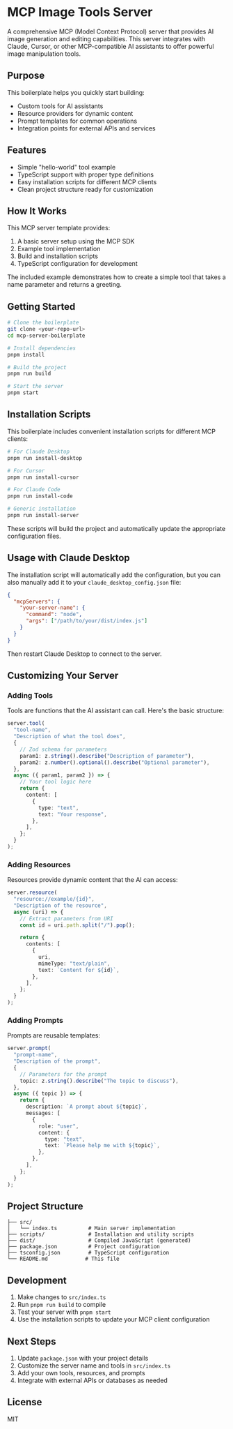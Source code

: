 # MCP Image Tools Server

A comprehensive MCP (Model Context Protocol) server that provides AI image generation and editing capabilities. This server integrates with Claude, Cursor, or other MCP-compatible AI assistants to offer powerful image manipulation tools.

## Purpose

This boilerplate helps you quickly start building:

- Custom tools for AI assistants
- Resource providers for dynamic content
- Prompt templates for common operations
- Integration points for external APIs and services

## Features

- Simple "hello-world" tool example
- TypeScript support with proper type definitions
- Easy installation scripts for different MCP clients
- Clean project structure ready for customization

## How It Works

This MCP server template provides:

1. A basic server setup using the MCP SDK
2. Example tool implementation
3. Build and installation scripts
4. TypeScript configuration for development

The included example demonstrates how to create a simple tool that takes a name parameter and returns a greeting.

## Getting Started

```bash
# Clone the boilerplate
git clone <your-repo-url>
cd mcp-server-boilerplate

# Install dependencies
pnpm install

# Build the project
pnpm run build

# Start the server
pnpm start
```

## Installation Scripts

This boilerplate includes convenient installation scripts for different MCP clients:

```bash
# For Claude Desktop
pnpm run install-desktop

# For Cursor
pnpm run install-cursor

# For Claude Code
pnpm run install-code

# Generic installation
pnpm run install-server
```

These scripts will build the project and automatically update the appropriate configuration files.

## Usage with Claude Desktop

The installation script will automatically add the configuration, but you can also manually add it to your `claude_desktop_config.json` file:

```json
{
  "mcpServers": {
    "your-server-name": {
      "command": "node",
      "args": ["/path/to/your/dist/index.js"]
    }
  }
}
```

Then restart Claude Desktop to connect to the server.

## Customizing Your Server

### Adding Tools

Tools are functions that the AI assistant can call. Here's the basic structure:

```typescript
server.tool(
  "tool-name",
  "Description of what the tool does",
  {
    // Zod schema for parameters
    param1: z.string().describe("Description of parameter"),
    param2: z.number().optional().describe("Optional parameter"),
  },
  async ({ param1, param2 }) => {
    // Your tool logic here
    return {
      content: [
        {
          type: "text",
          text: "Your response",
        },
      ],
    };
  }
);
```

### Adding Resources

Resources provide dynamic content that the AI can access:

```typescript
server.resource(
  "resource://example/{id}",
  "Description of the resource",
  async (uri) => {
    // Extract parameters from URI
    const id = uri.path.split("/").pop();

    return {
      contents: [
        {
          uri,
          mimeType: "text/plain",
          text: `Content for ${id}`,
        },
      ],
    };
  }
);
```

### Adding Prompts

Prompts are reusable templates:

```typescript
server.prompt(
  "prompt-name",
  "Description of the prompt",
  {
    // Parameters for the prompt
    topic: z.string().describe("The topic to discuss"),
  },
  async ({ topic }) => {
    return {
      description: `A prompt about ${topic}`,
      messages: [
        {
          role: "user",
          content: {
            type: "text",
            text: `Please help me with ${topic}`,
          },
        },
      ],
    };
  }
);
```

## Project Structure

```
├── src/
│   └── index.ts          # Main server implementation
├── scripts/              # Installation and utility scripts
├── dist/                 # Compiled JavaScript (generated)
├── package.json          # Project configuration
├── tsconfig.json         # TypeScript configuration
└── README.md            # This file
```

## Development

1. Make changes to `src/index.ts`
2. Run `pnpm run build` to compile
3. Test your server with `pnpm start`
4. Use the installation scripts to update your MCP client configuration

## Next Steps

1. Update `package.json` with your project details
2. Customize the server name and tools in `src/index.ts`
3. Add your own tools, resources, and prompts
4. Integrate with external APIs or databases as needed

## License

MIT
